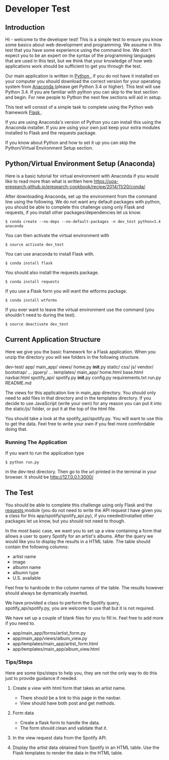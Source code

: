 # Developer Test


## Introduction

Hi - welcome to the developer test! This is a simple test to ensure you know some basics about web development and programming. We assume in this test that you have some experience using the command line. We don't expect you to be an expert on the syntax of the programming languages that are used in this test, but we think that your knowledge of how web applications work should be sufficient to get you through the test.  

Our main application is written in <a href='https://www.python.org/'> Python </a>, if you do not have it installed on your computer you should download the correct version for your operating system from <a href='https://www.continuum.io/downloads'> Anaconda </a> (please get Python 3.4 or higher). This test will use Python 3.4. If you are familiar with python you can skip to the test section and begin. For new people to Python the next few sections will aid in setup. 

This test will consist of a simple task to complete using the Python web framework <a href='http://flask.pocoo.org/'> Flask </a>. 

If you are using Anaconda's version of Python you can install this using the Anaconda installer. If you are using your own just keep your extra modules installed to Flask and the requests package. 

If you know about Python and how to set it up you can skip the Python/Virtual Environment Setup section.


## Python/Virtual Environment Setup (Anaconda)

Here is a basic tutorial for virtual environment with Anaconda if you would like to read more than what is written here https://uoa-eresearch.github.io/eresearch-cookbook/recipe/2014/11/20/conda/.

After downloading Anaconda, set up the environment from the command line using the following. We do not want any default packages with python, you should be able to complete this challenge using only Flask and requests, if you install other packages/dependencies let us know.

    $ conda create --no-deps --no-default-packages -n dev_test python=3.4 anaconda

You can then activate the virtual environment with

    $ source activate dev_test

You can use anaconda to install Flask with. 
    
    $ conda install flask

You should also install the requests package.

    $ conda install requests

If you use a Flask form you will want the wtforms package.

    $ conda install wtforms


If you ever want to leave the virtual environment use the command (you shouldn't need to during the test). 

    $ source deactivate dev_test

## Current Application Structure

Here we give you the basic framework for a Flask application. When you unzip the directory you will see folders in the following structure.

dev-test/
    app/
        main_app/
            views/
                home.py
            __init__.py
        static/
            css/
            js/
            vendor/
                bootstrap/
                    ...
                jquery/
                    ...
        templates/
            main_app/
                home.html
            base.html
            navbar.html
        spotify_api/
            spotify.py
        __init__.py
    config.py
    requirements.txt
    run.py
    README.md

The views for this application live in main_app directory. You should only need to add files in that directory and in the templates directory. If you decide to use JavaScript (write your own) for any reason you can put it into the static/js/ folder, or put it at the top of the html file.

You should take a look at the spotify_api/spotify.py. You will want to use this to get the data. Feel free to write your own if you feel more comfordable doing that.


### Running The Application

If you want to run the application type
    
    $ python run.py

in the dev-test directory. Then go to the url printed in the terminal in your browser. It should be http://127.0.0.1:3000/


## The Test

You should be able to complete this challenge using only Flask and the <a href='http://docs.python-requests.org/en/master/'> requests </a> module (you do not need to write the API request I have given you a class for this app/spotify/spotify_api.py), if you needed/installed other packages let us know, but you should not need to though.

In the most basic case, we want you to set up a view containing a form that allows a user to query Spotify for an artist's albums. After the query we would like you to display the results in a HTML table. The table should contain the following columns:

- artist name
- image
- albumn name
- albumn type
- U.S. available

Feel free to hardcode in the column names of the table. The results however should always be dymamically inserted.

We have provided a class to perform the Spotify query, spotify_api/spotify.py, you are welcome to use that but it is not required.

We have set up a couple of blank files for you to fill in. Feel free to add more if you need to.

- app/main_app/forms/artist_form.py
- app/main_app/views/album_view.py
- app/templates/main_app/artist_form.html
- app/templates/main_app/album_view.html


### Tips/Steps

Here are some tips/steps to help you, they are not the only way to do this just to provide guidance if needed. 


1. Create a view with html form that takes an artist name.
    - There should be a link to this page in the navbar.
    - View should have both post and get methods.

2. Form data
    - Create a flask form to handle the data.
    - The form should clean and validate that it. 

3. In the view request data from the Spotify API.

4. Display the artist data obtained from Spotify in an HTML table. Use the Flask templates to render the data in the HTML table.
